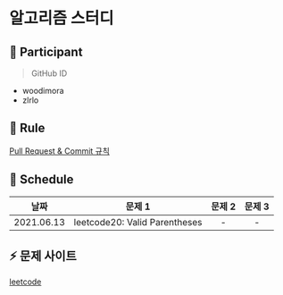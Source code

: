 # 알고리즘 스터디

## 👯 Participant

> GitHub ID

- woodimora
- zlrlo

## 📌 Rule

[Pull Request & Commit 규칙]()

## 📆 Schedule

|    날짜    |            문제 1             | 문제 2 | 문제 3 |
| :--------: | :---------------------------: | :----: | :----: |
| 2021.06.13 | leetcode20: Valid Parentheses |   -    |   -    |

## ⚡️ 문제 사이트

[leetcode](https://leetcode.com/problemset/all/)
